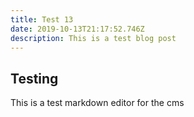 ```yaml
---
title: Test 13
date: 2019-10-13T21:17:52.746Z
description: This is a test blog post
---
```

## Testing

This is a test markdown editor for the cms

